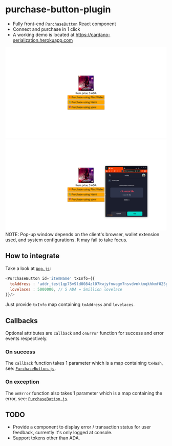 # purchase-button-plugin
- Fully front-end [`PurchaseButton`](src/component/PurchaseButton.js) React component
- Connect and purchase in 1 click
- A working demo is located at https://cardano-serialization.herokuapp.com
<img src="screenshots/0_HomePage0.png">
<img src="screenshots/3_SignTx.png">
NOTE: Pop-up window depends on the client's browser, wallet extension used, and system configurations. It may fail to take focus.

## How to integrate
Take a look at [`App.js`](src/App.js#L33):
```js
<PurchaseButton id='itemName' txInfo={{
  toAddress : 'addr_test1qp75v9ld0084zl07kwjyfnwagm7nsvdvnkknqkhkmf025gq6rx4eret2xzeatlfajkeq7u2fxl55drpd96xeaxzns85sfxah9j',
  lovelaces : 5000000, // 5 ADA = 5million lovelace
}}/>
```
Just provide `txInfo` map containing `toAddress` and `lovelaces`.

## Callbacks
Optional attributes are `callback` and `onError` function for success and error events respectively.

### On success
The `callback` function takes 1 parameter which is a map containing `txHash`, see: [`PurchaseButton.js`](src/component/PurchaseButton.js#L113).

### On exception
The `onError` function also takes 1 parameter which is a map containing the error, see: [`PurchaseButton.js`](src/component/PurchaseButton.js#L123).

## TODO
- Provide a component to display error / transaction status for user feedback, currently it's only logged at console.
- Support tokens other than ADA.
